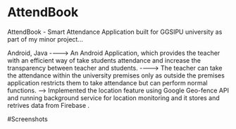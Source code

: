 # AttendBook
AttendBook - Smart Attendance Application built for GGSIPU university as part of my minor project...

Android, Java
---->  An Android Application, which provides the teacher with an
efficient way of take students attendance and increase the
transparency between teacher and students.
----> The teacher can take the attendance within the university premises
only as outside the premises application restricts them to take
attendance but can perform normal functions.
--> Implemented the location feature using Google Geo-fence API and
running background service for location monitoring and it stores
and retrives data from Firebase .

#Screenshots
